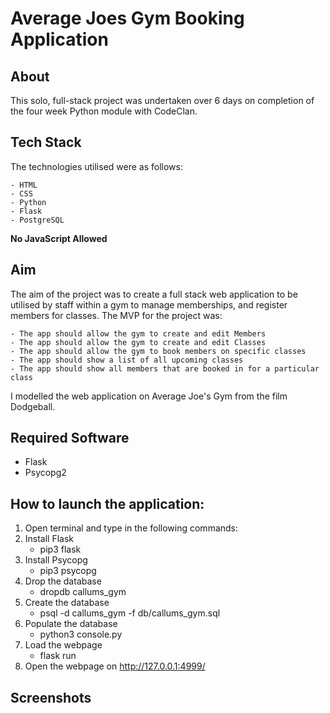 # Average Joes Gym Booking Application

## About

This solo, full-stack project was undertaken over 6 days on completion of the four week Python module with CodeClan. 

## Tech Stack

The technologies utilised were as follows:

    - HTML
    - CSS
    - Python
    - Flask
    - PostgreSQL
    
 **No JavaScript Allowed**
    
## Aim

The aim of the project was to create a full stack web application to be utilised by staff within a gym to manage memberships, and register members for classes. The MVP for the project was:

    - The app should allow the gym to create and edit Members
    - The app should allow the gym to create and edit Classes
    - The app should allow the gym to book members on specific classes
    - The app should show a list of all upcoming classes
    - The app should show all members that are booked in for a particular class

I modelled the web application on Average Joe's Gym from the film Dodgeball.

## Required Software

- Flask
- Psycopg2

## How to launch the application:

1. Open terminal and type in the following commands:
2. Install Flask
    - pip3 flask
3. Install Psycopg
    - pip3 psycopg
4. Drop the database
    - dropdb callums_gym
5. Create the database
    - psql -d callums_gym -f db/callums_gym.sql
6. Populate the database
    - python3 console.py
7. Load the webpage
    - flask run
8. Open the webpage on http://127.0.0.1:4999/

## Screenshots




